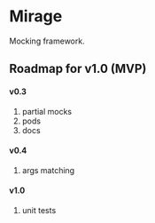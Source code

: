 # Mirage
Mocking framework.

## Roadmap for v1.0 (MVP)
#### v0.3
1. partial mocks
1. pods
1. docs
#### v0.4
1. args matching
#### v1.0
1. unit tests
